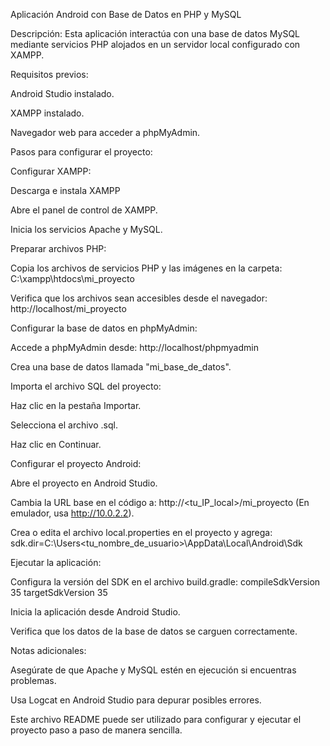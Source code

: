 Aplicación Android con Base de Datos en PHP y MySQL

Descripción:
Esta aplicación interactúa con una base de datos MySQL mediante servicios PHP alojados en un servidor local configurado con XAMPP.

Requisitos previos:

Android Studio instalado.

XAMPP instalado.

Navegador web para acceder a phpMyAdmin.

Pasos para configurar el proyecto:

Configurar XAMPP:

Descarga e instala XAMPP 

Abre el panel de control de XAMPP.

Inicia los servicios Apache y MySQL.

Preparar archivos PHP:

Copia los archivos de servicios PHP y las imágenes en la carpeta:
C:\xampp\htdocs\mi_proyecto

Verifica que los archivos sean accesibles desde el navegador:
http://localhost/mi_proyecto

Configurar la base de datos en phpMyAdmin:

Accede a phpMyAdmin desde: http://localhost/phpmyadmin

Crea una base de datos llamada "mi_base_de_datos".

Importa el archivo SQL del proyecto:

Haz clic en la pestaña Importar.

Selecciona el archivo .sql.

Haz clic en Continuar.

Configurar el proyecto Android:

Abre el proyecto en Android Studio.

Cambia la URL base en el código a:
http://<tu_IP_local>/mi_proyecto
(En emulador, usa http://10.0.2.2).

Crea o edita el archivo local.properties en el proyecto y agrega:
sdk.dir=C:\Users<tu_nombre_de_usuario>\AppData\Local\Android\Sdk

Ejecutar la aplicación:

Configura la versión del SDK en el archivo build.gradle:
compileSdkVersion 35
targetSdkVersion 35

Inicia la aplicación desde Android Studio.

Verifica que los datos de la base de datos se carguen correctamente.

Notas adicionales:

Asegúrate de que Apache y MySQL estén en ejecución si encuentras problemas.

Usa Logcat en Android Studio para depurar posibles errores.

Este archivo README puede ser utilizado para configurar y ejecutar el proyecto paso a paso de manera sencilla.

